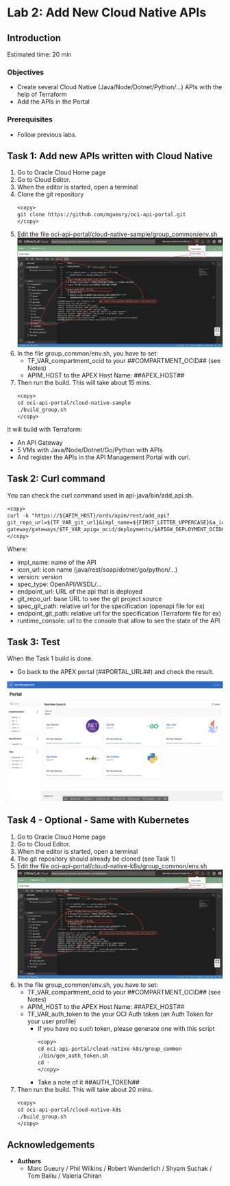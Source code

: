 
# Lab 2: Add New Cloud Native APIs

## Introduction

Estimated time: 20 min

### Objectives
 
- Create several Cloud Native (Java/Node/Dotnet/Python/...) APIs with the help of Terraform
- Add the APIs in the Portal 

### Prerequisites

- Follow previous labs.

## Task 1: Add new APIs written with Cloud Native

1. Go to Oracle Cloud Home page
2. Go to Cloud Editor.
3. When the editor is started, open a terminal
4. Clone the git repository
    ```
    <copy>
    git clone https://github.com/mgueury/oci-api-portal.git
    </copy>
    ```
5. Edit the file oci-api-portal/cloud-native-sample/group_common/env.sh
    ![Cloud Shell](images/apim-cloudeditor.png)
6. In the file group_common/env.sh, you have to set: 
    - TF\_VAR\_compartment\_ocid to your ##COMPARTMENT_OCID## (see Notes)
    - APIM\_HOST to the APEX Host Name: ##APEX\_HOST##
7. Then run the build. This will take about 15 mins. 
    ```
    <copy>
    cd oci-api-portal/cloud-native-sample
    ./build_group.sh
    </copy>
    ```

It will build with Terraform:
- An API Gateway
- 5 VMs with Java/Node/Dotnet/Go/Python with APIs
- And register the APIs in the API Management Portal with curl.

## Task 2: Curl command

You can check the curl command used in api-java/bin/add_api.sh.

```
<copy>
curl -k "https://${APIM_HOST}/ords/apim/rest/add_api?git_repo_url=${TF_VAR_git_url}&impl_name=${FIRST_LETTER_UPPERCASE}&a_icon_url=${TF_VAR_language}&runtime_console=https://cloud.oracle.com/api-gateway/gateways/$TF_VAR_apigw_ocid/deployments/$APIGW_DEPLOYMENT_OCID&version=${GIT_BRANCH}&endpoint_url=${APIGW_URL}/app/dept&endpoint_git_path=src/terraform/apigw_existing.tf&spec_git_path=src/app/openapi_spec.yaml&a_spec_type=OpenAPI"
</copy>
```

Where:
- impl\_name: name of the API
- icon\_url: icon name (java/rest/soap/dotnet/go/python/...)
- version: version
- spec\_type: OpenAPI/WSDL/...
- endpoint\_url: URL of the api that is deployed
- git\_repo\_url: base URL to see the git project source 
- spec\_git\_path: relative url for the specification (openapi file for ex)
- endpoint\_git_path: relative url for the specification (Terraform file for ex)
- runtime\_console: url to the console that allow to see the state of the API

## Task 3: Test

When the Task 1 build is done.

- Go back to the APEX portal (##PORTAL_URL##) and check the result.

![Cloud Native Test](images/apim-cloud-native-test.png)

## Task 4 - Optional - Same with Kubernetes

1. Go to Oracle Cloud Home page
2. Go to Cloud Editor.
3. When the editor is started, open a terminal
4. The git repository should already be cloned (see Task 1)
5. Edit the file oci-api-portal/cloud-native-k8s/group_common/env.sh
    ![Cloud Shell](images/apim-cloudeditor.png)
6. In the file group_common/env.sh, you have to set: 
    - TF\_VAR\_compartment\_ocid to your ##COMPARTMENT_OCID## (see Notes)
    - APIM\_HOST to the APEX Host Name: ##APEX\_HOST##
    - TF\_VAR\_auth\_token to the your OCI Auth token (an Auth Token for your user profile)
        - If you have no such token, please generate one with this script
            ```
            <copy>
            cd oci-api-portal/cloud-native-k8s/group_common
            ./bin/gen_auth_token.sh
            cd -
            </copy>
            ```
        - Take a note of it ##AUTH\_TOKEN##
7. Then run the build. This will take about 20 mins. 
    ```
    <copy>
    cd oci-api-portal/cloud-native-k8s
    ./build_group.sh
    </copy>
    ```

## Acknowledgements

- **Authors**
    - Marc Gueury / Phil Wilkins /  Robert Wunderlich  / Shyam Suchak / Tom Bailiu / Valeria Chiran

